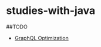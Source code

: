 # studies-with-java
##TODO
 * [GraphQL Optimization](https://mingyang-li.medium.com/from-20s-down-to-1s-how-we-shaved-off-19s-from-our-graphql-api-queries-e69d6a0e0727)
